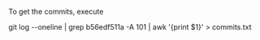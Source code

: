 To get the commits, execute

git log --oneline | grep b56edf511a -A 101 | awk '{print $1}' > commits.txt
